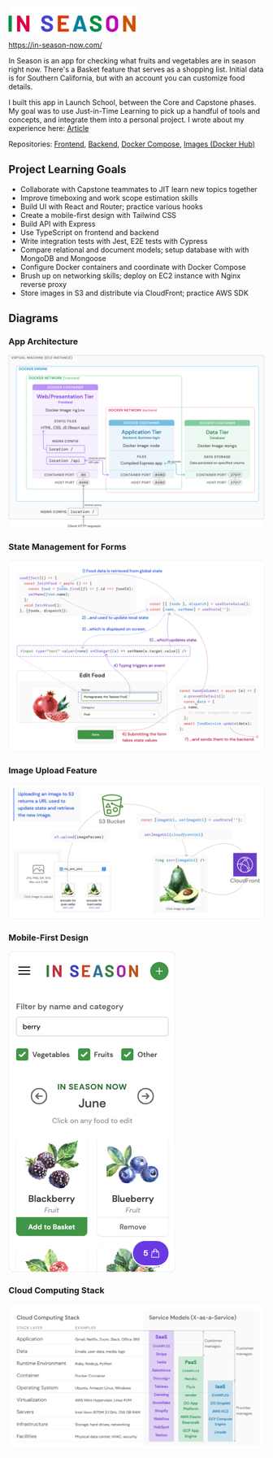![In Season](public/logo_sm.png)

https://in-season-now.com/

In Season is an app for checking what fruits and vegetables are in season right now. There's a Basket feature that serves as a shopping list. Initial data is for Southern California, but with an account you can customize food details.

I built this app in Launch School, between the Core and Capstone phases. My goal was to use Just-in-Time Learning to pick up a handful of tools and concepts, and integrate them into a personal project. I wrote about my experience here: [Article](https://medium.com/@jasonherngwang/using-jit-learning-to-build-an-app-during-launch-schools-capstone-prep-2a67e2023454)

Repositories: [Frontend](https://github.com/jasonherngwang/in-season-frontend), [Backend](https://github.com/jasonherngwang/in-season-backend), [Docker Compose](https://github.com/jasonherngwang/in-season), [Images (Docker Hub)](https://hub.docker.com/repositories/jasonherngwang)

## Project Learning Goals

* Collaborate with Capstone teammates to JIT learn new topics together
* Improve timeboxing and work scope estimation skills
* Build UI with React and Router; practice various hooks
* Create a mobile-first design with Tailwind CSS
* Build API with Express
* Use TypeScript on frontend and backend
* Write integration tests with Jest, E2E tests with Cypress
* Compare relational and document models; setup database with with MongoDB and Mongoose
* Configure Docker containers and coordinate with Docker Compose
* Brush up on networking skills; deploy on EC2 instance with Nginx reverse proxy
* Store images in S3 and distribute via CloudFront; practice AWS SDK


## Diagrams

### App Architecture
![Architecture](public/in_season_architecture.png)

### State Management for Forms
![State Management for Forms](public/in_season_state_mgmt.png)

### Image Upload Feature
![Image Upload Feature](public/in_season_image_upload.png)

### Mobile-First Design
![Mobile-First Design](public/mobile_view.png)

### Cloud Computing Stack
![Cloud Computing Stack](public/infra_stack.png)
